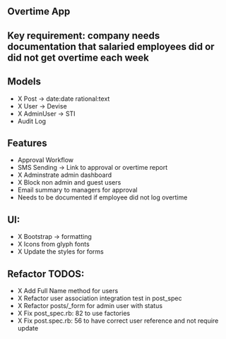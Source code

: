 ## Overtime App

## Key requirement: company needs documentation that salaried employees did or did not get overtime each week

## Models
- X Post -> date:date rational:text
- X User -> Devise
- X AdminUser -> STI
- Audit Log

## Features
- Approval Workflow
- SMS Sending -> Link to approval or overtime report
- X Adminstrate admin dashboard
- X Block non admin and guest users
- Email summary to managers for approval
- Needs to be documented if employee did not log overtime

## UI:
- X Bootstrap -> formatting
- X Icons from glyph fonts
- X Update the styles for forms

## Refactor TODOS:
- X Add Full Name method for users
- X Refactor user association integration test in post_spec
- X Refactor posts/_form for admin user with status
- X Fix post_spec.rb: 82 to use factories
- X Fix post.spec.rb: 56 to have correct user reference and not require update